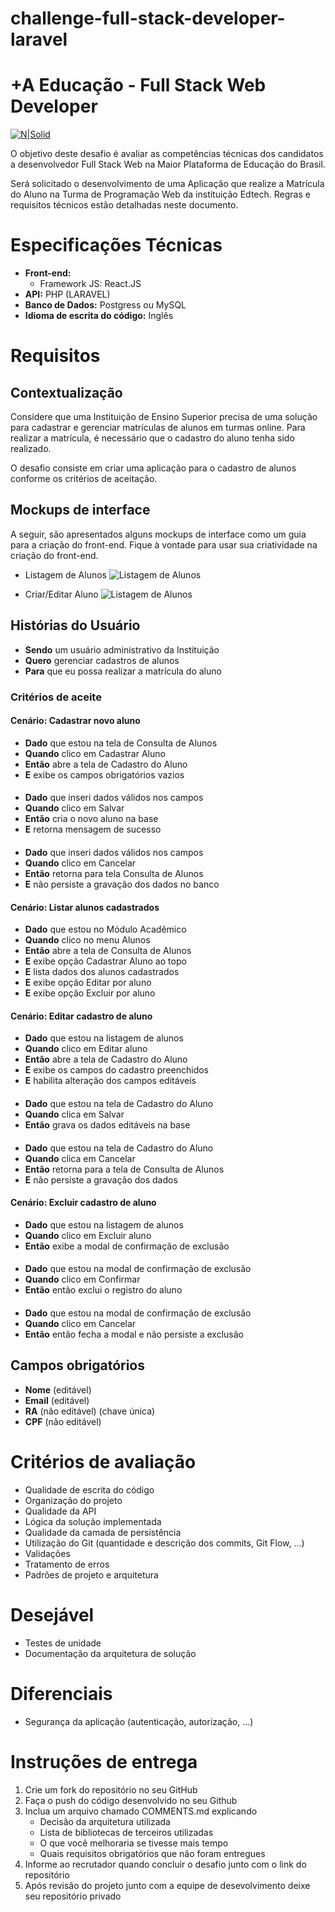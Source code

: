 # challenge-full-stack-developer-laravel

+A Educação - Full Stack Web Developer
===================

[![N|Solid](https://maisaedu.com.br/hubfs/site-grupo-a/logo-mais-a-educacao.svg)](https://maisaedu.com.br/)

O objetivo deste desafio é avaliar as competências técnicas dos candidatos a desenvolvedor Full Stack Web na Maior Plataforma de Educação do Brasil.

Será solicitado o desenvolvimento de uma Aplicação que realize a Matrícula do Aluno na Turma de Programação Web da instituição Edtech. Regras e requisitos técnicos estão detalhadas neste documento.

# Especificações Técnicas

- **Front-end:**
  - Framework JS: React.JS
- **API:** PHP (LARAVEL)
- **Banco de Dados:** Postgress ou MySQL
- **Idioma de escrita do código:** Inglês

# Requisitos

## Contextualização

Considere que uma Instituição de Ensino Superior precisa de uma solução para cadastrar e gerenciar matrículas de alunos em turmas online. Para realizar a matrícula, é necessário que o cadastro do aluno tenha sido realizado.

O desafio consiste em criar uma aplicação para o cadastro de alunos conforme os critérios de aceitação.

## Mockups de interface

A seguir, são apresentados alguns mockups de interface como um guia para a criação do front-end. Fique à vontade para usar sua criatividade na criação do front-end.

- Listagem de Alunos
![Listagem de Alunos](/mockups/studants_list.png)

- Criar/Editar Aluno
![Listagem de Alunos](/mockups/studants_save.png)

## Histórias do Usuário

- **Sendo** um usuário administrativo da Instituição
- **Quero** gerenciar cadastros de alunos
- **Para** que eu possa realizar a matrícula do aluno

### Critérios de aceite

#### Cenário: Cadastrar novo aluno

- **Dado** que estou na tela de Consulta de Alunos
- **Quando** clico em Cadastrar Aluno
- **Então** abre a tela de Cadastro do Aluno
- **E** exibe os campos obrigatórios vazios

####

- **Dado** que inseri dados válidos nos campos
- **Quando** clico em Salvar
- **Então** cria o novo aluno na base
- **E** retorna mensagem de sucesso

####

- **Dado** que inseri dados válidos nos campos
- **Quando** clico em Cancelar
- **Então** retorna para tela Consulta de Alunos
- **E** não persiste a gravação dos dados no banco

#### Cenário: Listar alunos cadastrados

- **Dado** que estou no Módulo Acadêmico
- **Quando** clico no menu Alunos
- **Então** abre a tela de Consulta de Alunos
- **E** exibe opção Cadastrar Aluno ao topo
- **E** lista dados dos alunos cadastrados
- **E** exibe opção Editar por aluno
- **E** exibe opção Excluir por aluno

#### Cenário: Editar cadastro de aluno

- **Dado** que estou na listagem de alunos
- **Quando** clico em Editar aluno
- **Então** abre a tela de Cadastro do Aluno
- **E** exibe os campos do cadastro preenchidos
- **E** habilita alteração dos campos editáveis

####

- **Dado** que estou na tela de Cadastro do Aluno
- **Quando** clica em Salvar
- **Então** grava os dados editáveis na base

####

- **Dado** que estou na tela de Cadastro do Aluno
- **Quando** clica em Cancelar
- **Então** retorna para a tela de Consulta de Alunos
- **E** não persiste a gravação dos dados

#### Cenário: Excluir cadastro de aluno

- **Dado** que estou na listagem de alunos
- **Quando** clico em Excluir aluno
- **Então** exibe a modal de confirmação de exclusão

####

- **Dado** que estou na modal de confirmação de exclusão
- **Quando** clico em Confirmar
- **Então** então exclui o registro do aluno

####

- **Dado** que estou na modal de confirmação de exclusão
- **Quando** clico em Cancelar
- **Então** então fecha a modal e não persiste a exclusão

## Campos obrigatórios

- **Nome** (editável)
- **Email** (editável)
- **RA** (não editável) (chave única)
- **CPF** (não editável)

# Critérios de avaliação

- Qualidade de escrita do código
- Organização do projeto
- Qualidade da API
- Lógica da solução implementada
- Qualidade da camada de persistência
- Utilização do Git (quantidade e descrição dos commits, Git Flow, ...)
- Validações
- Tratamento de erros
- Padrões de projeto e arquitetura

# Desejável

- Testes de unidade
- Documentação da arquitetura de solução

# Diferenciais

- Segurança da aplicação (autenticação, autorização, ...)

# Instruções de entrega

1. Crie um fork do repositório no seu GitHub
2. Faça o push do código desenvolvido no seu Github
3. Inclua um arquivo chamado COMMENTS.md explicando
    - Decisão da arquitetura utilizada
    - Lista de bibliotecas de terceiros utilizadas
    - O que você melhoraria se tivesse mais tempo
    - Quais requisitos obrigatórios que não foram entregues
4. Informe ao recrutador quando concluir o desafio junto com o link do repositório
5. Após revisão do projeto junto com a equipe de desevolvimento deixe seu repositório privado
